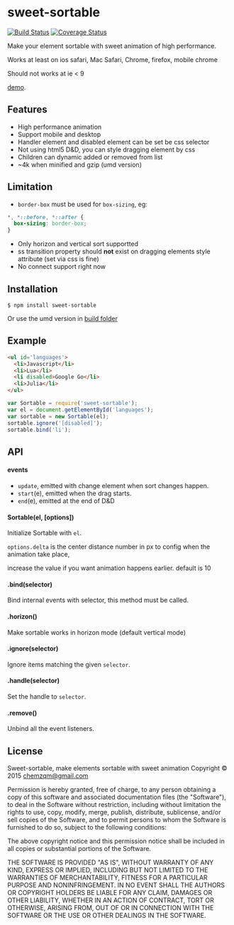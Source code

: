 # sweet-sortable

[![Build Status](https://secure.travis-ci.org/chemzqm/sweet-sortable.svg)](http://travis-ci.org/chemzqm/sweet-sortable)
[![Coverage Status](https://coveralls.io/repos/chemzqm/sweet-sortable/badge.svg?branch=master&service=github)](https://coveralls.io/github/chemzqm/sweet-sortable?branch=master)

  Make your element sortable with sweet animation of high performance.

  Works at least on ios safari, Mac Safari, Chrome, firefox, mobile chrome

  Should not works at ie < 9

  [demo](http://chemzqm.github.io/sweet-sortable/index.html).

## Features

* High performance animation
* Support mobile and desktop
* Handler element and disabled element can be set be css selector
* Not using html5 D&D, you can style dragging element by css
* Children can dynamic added or removed from list
* ~4k when minified and gzip (umd version)

## Limitation

* `border-box` must be used for `box-sizing`, eg:
``` css
*, *::before, *::after {
  box-sizing: border-box;
}
```
* Only horizon and vertical sort supportted
* ss transition property should **not** exist on dragging elements style attribute (set via css is fine)
* No connect support right now

## Installation

    $ npm install sweet-sortable

Or use the umd version in [build folder](https://github.com/chemzqm/sweet-sortable/tree/master/build)

## Example

``` html
<ul id='languages'>
  <li>Javascript</li>
  <li>Lua</li>
  <li disabled>Google Go</li>
  <li>Julia</li>
</ul>
```

``` js
var Sortable = require('sweet-sortable');
var el = document.getElementById('languages');
var sortable = new Sortable(el);
sortable.ignore('[disabled]');
sortable.bind('li');
```

## API

#### events

  - `update`, emitted with change element when sort changes happen.
  - `start`(e), emitted when the drag starts.
  - `end`(e), emitted at the end of D&D

#### Sortable(el, [options])

Initialize Sortable with `el`.

`options.delta` is the center distance number in px to config when the animation take place,

increase the value if you want animation happens earlier.  default is 10

#### .bind(selector)

Bind internal events with selector, this method must be called.

#### .horizon()

Make sortable works in horizon mode (default vertical mode)

#### .ignore(selector)

Ignore items matching the given `selector`.

#### .handle(selector)

Set the handle to `selector`.

#### .remove()

Unbind all the event listeners.

## License

Sweet-sortable, make elements sortable with sweet animation
Copyright © 2015 chemzqm@gmail.com

Permission is hereby granted, free of charge, to any person obtaining
a copy of this software and associated documentation files (the "Software"),
to deal in the Software without restriction, including without limitation
the rights to use, copy, modify, merge, publish, distribute, sublicense,
and/or sell copies of the Software, and to permit persons to whom the
Software is furnished to do so, subject to the following conditions:

The above copyright notice and this permission notice shall be included
in all copies or substantial portions of the Software.

THE SOFTWARE IS PROVIDED "AS IS", WITHOUT WARRANTY OF ANY KIND,
EXPRESS OR IMPLIED, INCLUDING BUT NOT LIMITED TO THE WARRANTIES
OF MERCHANTABILITY, FITNESS FOR A PARTICULAR PURPOSE AND NONINFRINGEMENT.
IN NO EVENT SHALL THE AUTHORS OR COPYRIGHT HOLDERS BE LIABLE FOR ANY CLAIM,
DAMAGES OR OTHER LIABILITY, WHETHER IN AN ACTION OF CONTRACT,
TORT OR OTHERWISE, ARISING FROM, OUT OF OR IN CONNECTION WITH THE SOFTWARE
OR THE USE OR OTHER DEALINGS IN THE SOFTWARE.


